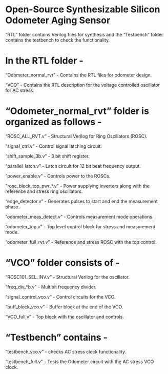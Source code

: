 # Open-Source Synthesizable Silicon Odometer Aging Sensor
“RTL” folder contains Verilog files for synthesis and the “Testbench” folder contains the testbench to check the functionality.

# In the RTL folder - 
“Odometer_normal_rvt” - Contains the RTL files for odometer design.

“VCO” - Contains the RTL description for the voltage controlled oscillator for AC stress. 

# “Odometer_normal_rvt” folder is organized as follows - 

“ROSC_ALL_RVT.v” - Structural Verilog for Ring Oscillators (ROSC).

“signal_ctrl.v” - Control signal latching circuit.

“shift_sample_3b.v” - 3 bit shift register.

“parallel_latch.v” - Latch circuit for 12 bit beat frequency output.

“power_enable.v” - Controls power to the ROSCs.

"rosc_block_top_pwr_*.v" - Power supplying inverters along with the reference and stress ring oscillators.

“edge_detector.v” - Generates pulses to start and end the measurement phase.

“odometer_meas_detect.v” - Controls measurement mode operations.

“odometer_top.v” - Top level control block for stress and measurement mode.

“odometer_full_rvt.v” - Reference and stress ROSC with the top control.

# “VCO” folder consists of -

“ROSC101_SEL_INV.v” - Structural Verilog for the oscillator.

“freq_div_*b.v” - Multibit frequency divider.

“signal_control_vco.v” - Control circuits for the VCO.

“buff_block_vco.v” - Buffer block at the end of the VCO.

“VCO_full.v” - Top block with the oscillator and controls.

# “Testbench” contains -

“testbench_vco.v” - checks AC stress clock functionality.

“testbench_full.v” - Tests the Odometer circuit with the AC stress VCO clock.

